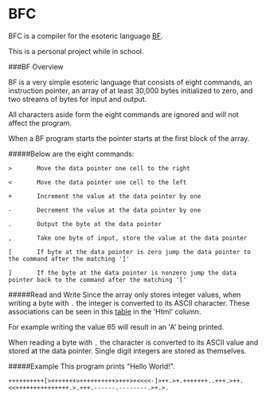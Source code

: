 # BFC
BFC is a compiler for the esoteric language [BF](https://en.wikipedia.org/wiki/Brainfuck).

This is a personal project while in school.

###BF Overview

BF is a very simple esoteric language that consists of eight commands, an instruction pointer, an array of at least 30,000 bytes initialized to zero, and two streams of bytes for input and output.

All characters aside form the eight commands are ignored and will not affect the program.

When a BF program starts the pointer starts at the first block of the array.

#####Below are the eight commands:

```
>       Move the data pointer one cell to the right

<       Move the data pointer one cell to the left

+       Increment the value at the data pointer by one

-       Decrement the value at the data pointer by one

.       Output the byte at the data pointer

,       Take one byte of input, store the value at the data pointer

[       If byte at the data pointer is zero jump the data pointer to the command after the matching ']'

]       If the byte at the data pointer is nonzero jump the data pointer back to the command after the matching '['
```

#####Read and Write
Since the array only stores integer values, when writing a byte with `.` the integer is converted to its ASCII character. These associations can be seen in this [table](http://www.asciitable.com/) in the 'Html' column.

For example writing the value 65 will result in an 'A' being printed.

When reading a byte with `,` the character is converted to its ASCII value and stored at the data pointer. Single digit integers are stored as themselves.

#####Example
This program prints "Hello World!".

`++++++++++[>+++++++>++++++++++>+++>+<<<<-]>++.>+.+++++++..+++.>++.<<+++++++++++++++.>.+++.------.--------.>+.>.`
